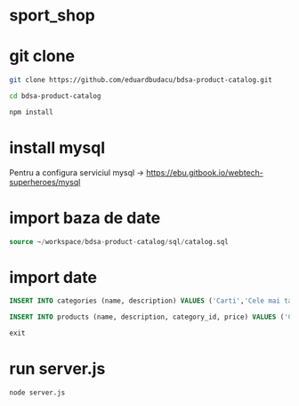 # sport_shop

# git clone

```bash
git clone https://github.com/eduardbudacu/bdsa-product-catalog.git
```

```bash
cd bdsa-product-catalog
```

```bash
npm install
```

# install mysql

Pentru a configura serviciul mysql -> https://ebu.gitbook.io/webtech-superheroes/mysql

# import baza de date

```sql
source ~/workspace/bdsa-product-catalog/sql/catalog.sql
```

# import date

```sql
INSERT INTO categories (name, description) VALUES ('Carti','Cele mai tari carti');
```

```sql
INSERT INTO products (name, description, category_id, price) VALUES ('Clean Code', 'Make code great again!', 1, 100);
```

```sql
exit
```

# run server.js

```bash
node server.js
```

